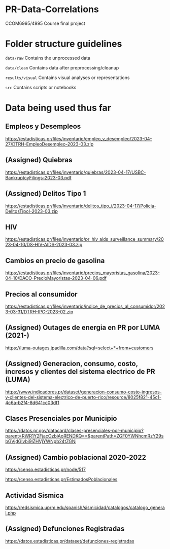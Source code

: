 # PR-Data-Correlations
CCOM6995/4995 Course final project

# Folder structure guidelines

`data/raw` Contains the unprocessed data

`data/clean` Contains data after preprocessing/cleanup

`results/visual` Contains visual analyses or representations

`src` Contains scripts or notebooks

# Data being used thus far

## Empleos y Desempleos
https://estadisticas.pr/files/inventario/empleo_y_desempleo/2023-04-27/DTRH-EmpleoDesempleo-2023-03.zip

## (Assigned) Quiebras
https://estadisticas.pr/files/inventario/quiebras/2023-04-17/USBC-BankruptcyFilings-2023-03.pdf

## (Assigned) Delitos Tipo 1
https://estadisticas.pr/files/inventario/delitos_tipo_i/2023-04-17/Policia-DelitosTipoI-2023-03.zip

## HIV
https://estadisticas.pr/files/inventario/pr_hiv_aids_surveillance_summary/2023-04-10/DS-HIV-AIDS-2023-03.zip

## Cambios en precio de gasolina
https://estadisticas.pr/files/inventario/precios_mayoristas_gasolina/2023-04-10/DACO-PrecioMayoristas-2023-04-06.pdf

## Precios al consumidor
https://estadisticas.pr/files/inventario/indice_de_precios_al_consumidor/2023-03-31/DTRH-IPC-2023-02.zip

## (Assigned) Outages de energia en PR por LUMA (2021-)
https://luma-outages.jpadilla.com/data?sql=select+*+from+customers

## (Assigned) Generacion, consumo, costo, incresos y clientes del sistema electrico de PR (LUMA)
https://www.indicadores.pr/dataset/generacion-consumo-costo-ingresos-y-clientes-del-sistema-electrico-de-puerto-rico/resource/8025f821-45c1-4c6a-b2f4-8d641cc03df1

## Clases Presenciales por Municipio
https://datos.pr.gov/datacard/clases-presenciales-por-municipio?parent=RWR1Y2FjacOzbiAoRENDKQ==&parentPath=ZGF0YWNhcmRzY29sbGVjdGlvbi9lZHVjYWNpb24tZGNj

## (Assigned) Cambio poblacional 2020-2022
https://censo.estadisticas.pr/node/517

https://censo.estadisticas.pr/EstimadosPoblacionales

## Actividad Sismica
https://redsismica.uprm.edu/spanish/sismicidad/catalogos/catalogo_general.php

## (Assigned) Defunciones Registradas
https://datos.estadisticas.pr/dataset/defunciones-registradas

